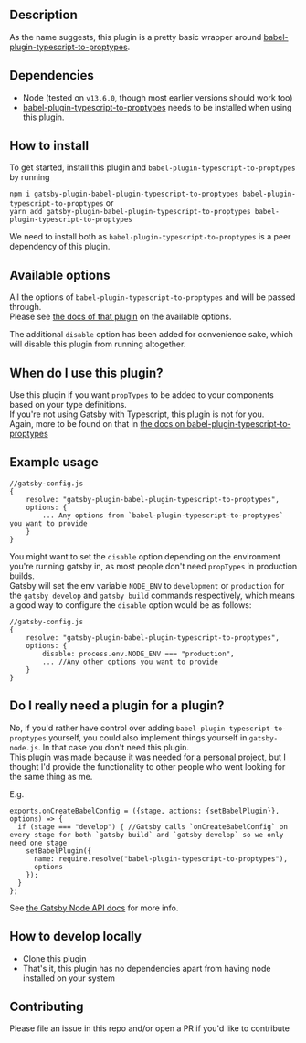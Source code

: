 ## Description

As the name suggests, this plugin is a pretty basic wrapper around [babel-plugin-typescript-to-proptypes](https://www.npmjs.com/package/babel-plugin-typescript-to-proptypes).  

## Dependencies

- Node (tested on `v13.6.0`, though most earlier versions should work too)
- [babel-plugin-typescript-to-proptypes](https://www.npmjs.com/package/babel-plugin-typescript-to-proptypes) needs to be installed when using this plugin.

## How to install

To get started, install this plugin and `babel-plugin-typescript-to-proptypes` by running

`npm i gatsby-plugin-babel-plugin-typescript-to-proptypes babel-plugin-typescript-to-proptypes` or  
`yarn add gatsby-plugin-babel-plugin-typescript-to-proptypes babel-plugin-typescript-to-proptypes`

We need to install both as `babel-plugin-typescript-to-proptypes` is a peer dependency of this plugin.

## Available options

All the options of `babel-plugin-typescript-to-proptypes` and will be passed through.  
Please see [the docs of that plugin](https://www.npmjs.com/package/babel-plugin-typescript-to-proptypes) on the available options.  

The additional `disable` option has been added for convenience sake, which will disable this plugin from running altogether.

## When do I use this plugin?

Use this plugin if you want `propTypes` to be added to your components based on your type definitions.  
If you're not using Gatsby with Typescript, this plugin is not for you.    
Again, more to be found on that in [the docs on babel-plugin-typescript-to-proptypes](https://www.npmjs.com/package/babel-plugin-typescript-to-proptypes)

## Example usage

```
//gatsby-config.js
{
    resolve: "gatsby-plugin-babel-plugin-typescript-to-proptypes",
    options: {
        ... Any options from `babel-plugin-typescript-to-proptypes` you want to provide
    }
}
```

You might want to set the `disable` option depending on the environment you're running gatsby in, as most people don't need `propTypes` in production builds.  
Gatsby will set the env variable `NODE_ENV` to `development` or `production` for the `gatsby develop` and `gatsby build` commands respectively,
which means a good way to configure the `disable` option would be as follows:

```
//gatsby-config.js
{
    resolve: "gatsby-plugin-babel-plugin-typescript-to-proptypes",
    options: {
        disable: process.env.NODE_ENV === "production",
        ... //Any other options you want to provide
    }
}
```

## Do I really need a plugin for a plugin?

No, if you'd rather have control over adding `babel-plugin-typescript-to-proptypes` yourself, you could also implement things yourself in `gatsby-node.js`.
In that case you don't need this plugin.  
This plugin was made because it was needed for a personal project, but I thought I'd provide the functionality to other people who went looking for the same thing as me.

E.g.

```
exports.onCreateBabelConfig = ({stage, actions: {setBabelPlugin}}, options) => {
  if (stage === "develop") { //Gatsby calls `onCreateBabelConfig` on every stage for both `gatsby build` and `gatsby develop` so we only need one stage
    setBabelPlugin({
      name: require.resolve("babel-plugin-typescript-to-proptypes"),
      options
    });
  }
};
```

See [the Gatsby Node API docs](https://www.gatsbyjs.org/docs/node-apis/) for more info.

## How to develop locally

- Clone this plugin
- That's it, this plugin has no dependencies apart from having node installed on your system

## Contributing

Please file an issue in this repo and/or open a PR if you'd like to contribute
